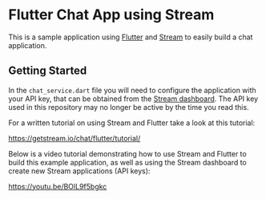 # Flutter Chat App using Stream

This is a sample application using [Flutter](https://flutter.dev/) and [Stream](https://getstream.io/) to easily build a chat application.

## Getting Started

In the `chat_service.dart` file you will need to configure the application with your API key, that can be obtained from the [Stream dashboard](https://getstream.io/). The API key used in this repository may no longer be active by the time you read this.

For a written tutorial on using Stream and Flutter take a look at this tutorial:

https://getstream.io/chat/flutter/tutorial/

Below is a video tutorial demonstrating how to use Stream and Flutter to build this example application, as well as using the Stream dashboard to create new Stream applications (API keys):

https://youtu.be/BOlL9f5bgkc

